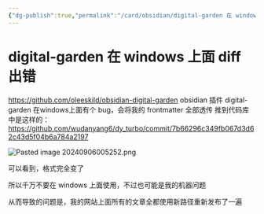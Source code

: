```yaml
---
{"dg-publish":true,"permalink":"/card/obsidian/digital-garden 在 windows 上面 diff 出错/","noteIcon":"2","created":"2024-09-06T00:55:33+08:00","updated":"2024-10-12T23:16:11+08:00"}
---
```



# digital-garden 在 windows 上面 diff 出错

https://github.com/oleeskild/obsidian-digital-garden 
obsidian 插件 digital-garden 在windows上面有个 bug，会将我的 frontmatter 全部透传
推到代码库中是这样的： https://github.com/wudanyang6/dy_turbo/commit/7b66296c349fb067d3d62c43d5f04b6a784a2197

![Pasted image 20240906005252.png](/img/user/attachs/Pasted%20image%2020240906005252.png)

可以看到，格式完全变了

所以千万不要在 windows 上面使用，不过也可能是我的机器问题

从而导致的问题是，我的网站上面所有的文章全都使用新路径重新发布了一遍
